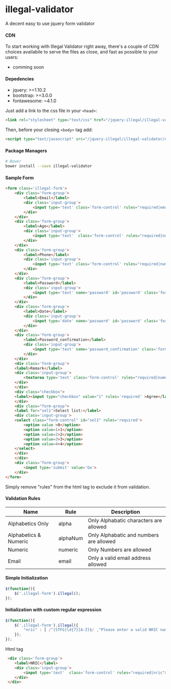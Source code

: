 # illegal-validator
A decent easy to use jquery form validator 


#### CDN

To start working with Illegal Validator right away, there's a couple of CDN choices availabile
to serve the files as close, and fast as possible to your users:

- comming soon

#### Depedencies

- jquery: >=1.10.2
- bootstrap: >=3.0.0
- fontawesome: ~4.1.0 

Just add a link to the css file in your `<head>`:
```html
<link rel="stylesheet" type="text/css" href="/jquery-illegal/illegal-validator/dist/css/jquery.illegal.css"/>
```

Then, before your closing ```<body>``` tag add:

```html
<script type="text/javascript" src="/jquery-illegal/illegal-validator/dist/js/jquery.illegal.js"></script>
```


#### Package Managers

```sh
# Bower
bower install --save illegal-validator

```

#### Sample Form

```html
<form class='illegal-form'>
	<div class='form-group'>
		<label>Email</label>
		<div class='input-group'>
			<input type='text' class='form-control' rules="required|email|alpha|max:20|min:7" il-ajax-check='check.php' >
		</div>
	</div>
	<div class='form-group'>
		<label>Age</label>
		<div class='input-group'>
			<input type='text'  class='form-control' rules="required|numeric|max:3">
		</div>
	</div>
	<div class='form-group'>
		<label>Phone</label>
		<div class='input-group'>
			<input type='text' class='form-control' rules="required|numeric|min:9|max:18">
		</div>
	</div>
	<div class='form-group'>
		<label>Password</label>
		<div class='input-group'>
			<input type='text' name='password' id='password' class='form-control' >	
		</div>
	</div>
	<div class='form-group'>
		<label>Date</label>
		<div class='input-group'>
			<input type='date' name='password' id='password' class='form-control'  rules="required">
		</div>
	</div>
	<div class='form-group'>
		<label>Password_confirmation</label>
		<div class='input-group'>
			<input type='text' name='password_confirmation' class='form-control' rules="required|numeric|min:6|max:9|confirmation:password" >
		</div>
	</div>
	<div class='form-group'>
	<label>Remark</label>
	<div class='input-group'>
		<textarea type='text' class='form-control' rules="required|numeric|min:9|max:8"></textarea> 
	</div>
	</div>
	<div class="checkbox">
	<label><input type="checkbox" value="1" rules='required' >Agree</label>
	</div>
	<div class="form-group">
	<label for="sel1">Select list:</label>
	<div class='input-group'>
	<select class="form-control" id="sel1" rules='required'>
		<option value >0</option>
		<option value=1>1</option>
		<option value=2>2</option>
		<option value=3>3</option>
		<option value=4>4</option>
	</select>
	</div>
	</div>
	<div class='form-group'>
		<input type='submit' value='Go'>	
	</div>
</form>
```

Simply remove "rules" from the html tag to exclude it from validation.

#### Validation Rules

Name | Rule | Description
------ | ---- | -----------
Alphabetics Only | alpha | Only Alphabatic characters are allowed
Alphabetics & Numeric |alphaNum | Only Alphabatic and numbers are allowed
Numeric | numeric | Only Numbers are allowed
Email | email | Only a valid email address allowed


#### Simple Initialization

```javascript
$(function(){
	$('.illegal-form').illegal();
});
```

#### Initialization with custom regular expression

```javascript
$(function(){
	$('.illegal-form').illegal({
		"nric" : [ /^[STFG]\d{7}[A-Z]$/ ,"Please enter a valid NRIC number"], //Custom Regex
	});
});
```
Html tag

```html
 <div class='form-group'>
	<label>NRIC</label>
	<div class='input-group'>
	    <input type='text'  class='form-control' rules="required|nric">
	</div>
 </div>
```
